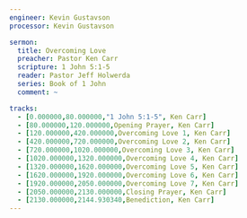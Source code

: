```yaml
---
engineer: Kevin Gustavson
processor: Kevin Gustavson

sermon:
  title: Overcoming Love
  preacher: Pastor Ken Carr
  scripture: 1 John 5:1-5
  reader: Pastor Jeff Holwerda
  series: Book of 1 John
  comment: ~

tracks:
  - [0.000000,80.000000,"1 John 5:1-5", Ken Carr]
  - [80.000000,120.000000,Opening Prayer, Ken Carr]
  - [120.000000,420.000000,Overcoming Love 1, Ken Carr]
  - [420.000000,720.000000,Overcoming Love 2, Ken Carr]
  - [720.000000,1020.000000,Overcoming Love 3, Ken Carr]
  - [1020.000000,1320.000000,Overcoming Love 4, Ken Carr]
  - [1320.000000,1620.000000,Overcoming Love 5, Ken Carr]
  - [1620.000000,1920.000000,Overcoming Love 6, Ken Carr]
  - [1920.000000,2050.000000,Overcoming Love 7, Ken Carr]
  - [2050.000000,2130.000000,Closing Prayer, Ken Carr]
  - [2130.000000,2144.930340,Benediction, Ken Carr]
---
```

